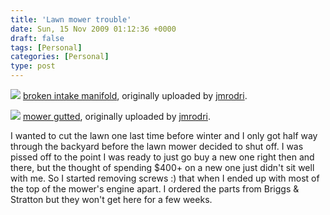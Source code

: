 ```yaml
---
title: 'Lawn mower trouble'
date: Sun, 15 Nov 2009 01:12:36 +0000
draft: false
tags: [Personal]
categories: [Personal]
type: post
---
```


[![](http://farm3.static.flickr.com/2540/4103805355_cb8413c036.jpg)](http://www.flickr.com/photos/jmrodri/4103805355/ "photo sharing")
[broken intake manifold](http://www.flickr.com/photos/jmrodri/4103805355/), originally uploaded by [jmrodri](http://www.flickr.com/people/jmrodri/).

[![](http://farm3.static.flickr.com/2493/4104569680_0130894c7a.jpg)](http://www.flickr.com/photos/jmrodri/4104569680/ "photo sharing")
[mower gutted](http://www.flickr.com/photos/jmrodri/4103805355/), originally uploaded by [jmrodri](http://www.flickr.com/people/jmrodri/).

I wanted to cut the lawn one last time before winter and I only got half way through the backyard before the lawn mower decided to shut off. I was pissed off to the point I was ready to just go buy a new one right then and there, but the thought of spending $400+ on a new one just didn't sit well with me. So I started removing screws :) that when I ended up with most of the top of the mower's engine apart. I ordered the parts from Briggs & Stratton but they won't get here for a few weeks.
